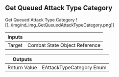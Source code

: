 ## Get Queued Attack Type Category
Get Queued Attack Type Category
![[../img/nd_img_GetQueuedAttackTypeCategory.png]]

|Inputs||
|--|--|
| Target | Combat State Object Reference |

|Outputs||
|--|--|
| Return Value | EAttackTypeCategory Enum |

